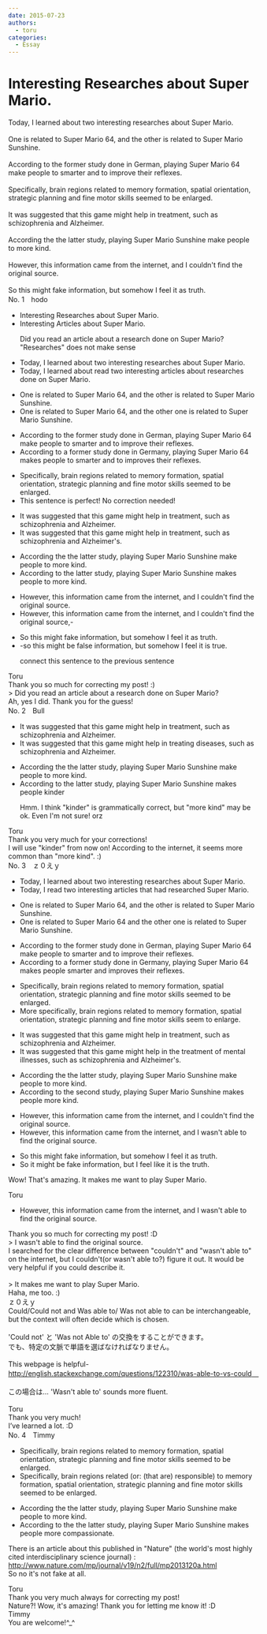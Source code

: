 ```yaml
---
date: 2015-07-23
authors:
  - toru
categories:
  - Essay
---
```


<h1 id="subject_show">Interesting Researches about Super Mario.</h1>
<div class="date" hidden>Jul 23, 2015 13:15</div>
<div id="post"><div id="body_show_ori">
Today, I learned about two interesting researches about Super Mario.<br/><br/>One is related to Super Mario 64, and the other is related to Super Mario Sunshine.<br/><br/>According to the former study done in German, playing Super Mario 64 make people to smarter and to improve their reflexes.<br/><br/>Specifically, brain regions related to memory formation, spatial orientation, strategic planning and fine motor skills seemed to be enlarged.<br/><br/>It was suggested that this game might help in treatment, such as schizophrenia and Alzheimer.<br/><br/>According the the latter study, playing Super Mario Sunshine make people to more kind.<br/><br/>However, this information came from the internet, and I couldn't find the original source.<br/><br/>So this might fake information, but somehow I feel it as truth.
</div></div>

<!-- more -->

<div id="block"><div class="first_name"> No. 1　<span class="just_name">hodo</span></div><div id="block2">
<ul class="correction_field">
<li class="incorrect">Interesting Researches about Super Mario.</li>
<li class="corrected correct">
Interesting <span class="f_blue">Articles</span> about Super Mario.
<p class="correction_comment">Did you read an article about a research done on Super Mario? "Researches" does not make sense</p>
</li>
</ul>
<ul class="correction_field">
<li class="incorrect">Today, I learned about two interesting researches about Super Mario.</li>
<li class="corrected correct">
Today, I <span class="sline">learned about</span> <span class="f_red">read </span>two interesting <span class="f_blue">articles</span> about <span class="f_red">researches done on </span>Super Mario.
</li>
</ul>
<ul class="correction_field">
<li class="incorrect">One is related to Super Mario 64, and the other is related to Super Mario Sunshine.</li>
<li class="corrected correct">
One is related to Super Mario 64, and the other <span class="f_red">one</span> is related to Super Mario Sunshine.
</li>
</ul>
<ul class="correction_field">
<li class="incorrect">According to the former study done in German, playing Super Mario 64 make people to smarter and to improve their reflexes.</li>
<li class="corrected correct">
According to <span class="f_red">a</span> former study done in German<span class="f_red">y</span>, playing Super Mario 64 make<span class="f_red">s</span> people <span class="sline">to</span> smarter and <span class="sline">to</span> improve<span class="f_red">s</span> their reflexes.
</li>
</ul>
<ul class="correction_field">
<li class="incorrect">Specifically, brain regions related to memory formation, spatial orientation, strategic planning and fine motor skills seemed to be enlarged.</li>
<li class="corrected perfect">This sentence is perfect! No correction needed!</li>
</ul>
<ul class="correction_field">
<li class="incorrect">It was suggested that this game might help in treatment, such as schizophrenia and Alzheimer.</li>
<li class="corrected correct">
It was suggested that this game might help in treatment, such as schizophrenia and Alzheimer<span class="f_red">'s</span>.
</li>
</ul>
<ul class="correction_field">
<li class="incorrect">According the the latter study, playing Super Mario Sunshine make people to more kind.</li>
<li class="corrected correct">
According <span class="f_red">to</span> the latter study, playing Super Mario Sunshine make<span class="f_red">s</span> people <span class="sline">to</span> more kind.
</li>
</ul>
<ul class="correction_field">
<li class="incorrect">However, this information came from the internet, and I couldn't find the original source.</li>
<li class="corrected correct">
However, this information came from the internet<span class="sline">,</span> and I couldn't find the original source,-
</li>
</ul>
<ul class="correction_field">
<li class="incorrect">So this might fake information, but somehow I feel it as truth.</li>
<li class="corrected correct">
-so this might <span class="f_red">be false</span> information, but <span class="sline">somehow</span> I feel it <span class="f_red">is true</span>.
<p class="correction_comment">connect this sentence to the previous sentence</p>
</li>
</ul>
</div><div class="name"><span class="just_name">Toru</span><br>
Thank you so much for correcting my post! :)<br/>&gt; Did you read an article about a research done on Super Mario?<br/>Ah, yes I did. Thank you for the guess!
</div>
</div>
<div id="block"><div class="first_name"> No. 2　<span class="just_name">Bull</span></div><div id="block2">
<ul class="correction_field">
<li class="incorrect">It was suggested that this game might help in treatment, such as schizophrenia and Alzheimer.</li>
<li class="corrected correct">
It was suggested that this game might help in <span class="f_blue">treating diseases</span>, such as schizophrenia and Alzheimer.
</li>
</ul>
<ul class="correction_field">
<li class="incorrect">According the the latter study, playing Super Mario Sunshine make people to more kind.</li>
<li class="corrected correct">
According <span class="f_blue">to</span> the latter study, playing Super Mario Sunshine makes people <span class="f_blue">kinder</span>
<p class="correction_comment">Hmm. I think "kinder" is grammatically correct, but "more kind" may be ok. Even I'm not sure! orz</p>
</li>
</ul>
</div><div class="name"><span class="just_name">Toru</span><br>
Thank you very much for your corrections!<br/>I will use "kinder" from now on! According to the internet, it seems more common than "more kind". :)
</div>
</div>
<div id="block"><div class="first_name"> No. 3　<span class="just_name">ｚ０えｙ</span></div><div id="block2">
<ul class="correction_field">
<li class="incorrect">Today, I learned about two interesting researches about Super Mario.</li>
<li class="corrected correct">
Today, I read two interesting articles that had researched Super Mario.
</li>
</ul>
<ul class="correction_field">
<li class="incorrect">One is related to Super Mario 64, and the other is related to Super Mario Sunshine.</li>
<li class="corrected correct">
One is related to Super Mario 64 and the other one is related to Super Mario Sunshine.
</li>
</ul>
<ul class="correction_field">
<li class="incorrect">According to the former study done in German, playing Super Mario 64 make people to smarter and to improve their reflexes.</li>
<li class="corrected correct">
According to a former study done in Germany, playing Super Mario 64 makes people smarter and improves their reflexes.
</li>
</ul>
<ul class="correction_field">
<li class="incorrect">Specifically, brain regions related to memory formation, spatial orientation, strategic planning and fine motor skills seemed to be enlarged.</li>
<li class="corrected correct">
More specifically, brain regions related to memory formation, spatial orientation, strategic planning and fine motor skills seem to enlarge. 
</li>
</ul>
<ul class="correction_field">
<li class="incorrect">It was suggested that this game might help in treatment, such as schizophrenia and Alzheimer.</li>
<li class="corrected correct">
It was suggested that this game might help in the treatment of mental illnesses, such as schizophrenia and Alzheimer's.
</li>
</ul>
<ul class="correction_field">
<li class="incorrect">According the the latter study, playing Super Mario Sunshine make people to more kind.</li>
<li class="corrected correct">
According to the second study, playing Super Mario Sunshine makes people more kind.
</li>
</ul>
<ul class="correction_field">
<li class="incorrect">However, this information came from the internet, and I couldn't find the original source.</li>
<li class="corrected correct">
However, this information came from the internet, and I wasn't able to find the original source.
</li>
</ul>
<ul class="correction_field">
<li class="incorrect">So this might fake information, but somehow I feel it as truth.</li>
<li class="corrected correct">
So it might be fake information, but I feel like it is the truth.
</li>
</ul>
<p class="comment_small">
 Wow! That's amazing. It makes me want to play Super Mario.
</p>

</div><div class="name"><span class="just_name">Toru</span><br><div class="quote_field"><ul class="correction_field">
<li class="corrected correct">
However, this information came from the internet, and I wasn't able to find the original source.
</li>
</ul></div>
Thank you so much for correcting my post! :D<br/>&gt; I wasn't able to find the original source.<br/>I searched for the clear difference between "couldn't" and "wasn't able to" on the internet, but I couldn't(or wasn't able to?) figure it out. It would be very helpful if you could describe it. <br/><br/>&gt; It makes me want to play Super Mario.<br/>Haha, me too. :)
</div>
<div class="name"><span class="just_name">ｚ０えｙ</span><br>
Could/Could not and Was able to/ Was not able to can be interchangeable, but the context will often decide which is chosen.<br/><br/>'Could not' と 'Was not Able to' の交換をすることができます。<br/>でも、特定の文脈で単語を選ばなければなりません。<br/><br/>This webpage is helpful- <a href="http://english.stackexchange.com/questions/122310/was-able-to-vs-could　" target="_blank">http://english.stackexchange.com/questions/122310/was-able-to-vs-could　</a><br/><br/>この場合は... 'Wasn't able to' sounds more fluent. <br/><br/>
</div>
<div class="name"><span class="just_name">Toru</span><br>
Thank you very much!<br/>I’ve learned a lot. :D
</div>
</div>
<div id="block"><div class="first_name"> No. 4　<span class="just_name">Timmy</span></div><div id="block2">
<ul class="correction_field">
<li class="incorrect">Specifically, brain regions related to memory formation, spatial orientation, strategic planning and fine motor skills seemed to be enlarged.</li>
<li class="corrected correct">
Specifically, brain regions related (or: (<span class="f_blue">that are</span>) <span class="f_blue">responsible</span>) to memory formation, spatial orientation, strategic planning and fine motor skills seemed to be enlarged.
</li>
</ul>
<ul class="correction_field">
<li class="incorrect">According the the latter study, playing Super Mario Sunshine make people to more kind.</li>
<li class="corrected correct">
According to the the latter study, playing Super Mario Sunshine makes people more <span class="f_blue">compassionate</span>.
</li>
</ul>
<p class="comment_small">
 There is an article about this published in "Nature" (the world's most highly cited interdisciplinary science journal) :
 <a href="http://www.nature.com/mp/journal/v19/n2/full/mp2013120a.html" target="_blank">
  http://www.nature.com/mp/journal/v19/n2/full/mp2013120a.html
 </a>
 <br/>
 So no it's not fake at all.
</p>

</div><div class="name"><span class="just_name">Toru</span><br>
Thank you very much always for correcting my post!<br/>Nature?! Wow, it's amazing! Thank you for letting me know it! :D
</div>
<div class="name"><span class="just_name">Timmy</span><br>
You are welcome!^_^
</div>
</div>
